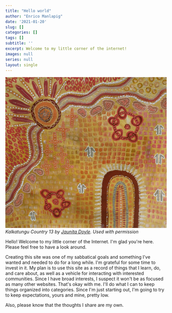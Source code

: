 ```yaml
---
title: "Hello world"
author: "Enrico Manlapig"
date: '2021-01-20'
slug: []
categories: []
tags: []
subtitle: ''
excerpt: Welcome to my little corner of the internet!
images: null
series: null
layout: single
---
```


![contemporary aboriginal art](images/kalkatungu_country_13.jpeg)
*Kalkatungu Country 13 by [Jaunita Doyle](https://www.cungelellaart.com/). Used with permission*


Hello!  Welcome to my little corner of the Internet. I'm glad you're here.  Please feel free to have a look around.  

Creating this site was one of my sabbatical goals and something I've wanted and needed to do for a long while. I'm grateful for some time to invest in it.  My plan is to use this site as a record of things that I learn, do, and care about, as well as a vehicle for interacting with interested communities.  Since I have broad interests, I suspect it won't be as focused as many other websites. That's okay with me.  I'll do what I can to keep things organized into categories.  Since I'm just starting out, I'm going to try to keep expectations, yours and mine, pretty low.

Also, please know that the thoughts I share are my own.  

